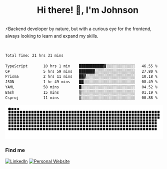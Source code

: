 <div id="user-content-toc">
  <ul align="center">
    <summary><h1 style="display: inline-block">Hi there! 👋, I'm Johnson</h1></summary>
  </ul>
</div>

⚡Backend developer by nature, but with a curious eye for the frontend, always looking to learn and expand my skills.

<br>


<!--START_SECTION:waka-->

```txt
Total Time: 21 hrs 31 mins

TypeScript       10 hrs 1 min    ███████████▓░░░░░░░░░░░░░   46.55 %
C#               5 hrs 59 mins   ███████░░░░░░░░░░░░░░░░░░   27.80 %
Prisma           2 hrs 11 mins   ██▓░░░░░░░░░░░░░░░░░░░░░░   10.18 %
JSON             1 hr 49 mins    ██░░░░░░░░░░░░░░░░░░░░░░░   08.49 %
YAML             58 mins         █░░░░░░░░░░░░░░░░░░░░░░░░   04.52 %
Bash             15 mins         ▒░░░░░░░░░░░░░░░░░░░░░░░░   01.19 %
Csproj           11 mins         ▒░░░░░░░░░░░░░░░░░░░░░░░░   00.88 %
```

<!--END_SECTION:waka-->

<picture>
  <source  srcset="https://github.com/joshwambere/joshwambere/blob/output/github-contribution-grid-snake-dark.svg?palette=github-dark">
  <source  srcset="https://github.com/joshwambere/joshwambere/blob/output/github-contribution-grid-snake.svg">
  <img alt="github contribution grid snake animation" src="https://github.com/joshwambere/joshwambere/blob/output/github-contribution-grid-snake.svg">
</picture>

### Find me
<a href="https://www.linkedin.com/in/dusabe-johnson" target="_blank"><img src="https://img.shields.io/badge/LinkedIn-%230077B5.svg?&style=flat&logo=linkedin&logoColor=white" alt="LinkedIn"></a>
‎‎ [![Personal Website](https://img.shields.io/badge/visit-Johnsonis.me-blue)](https://johnsonis.me/)
